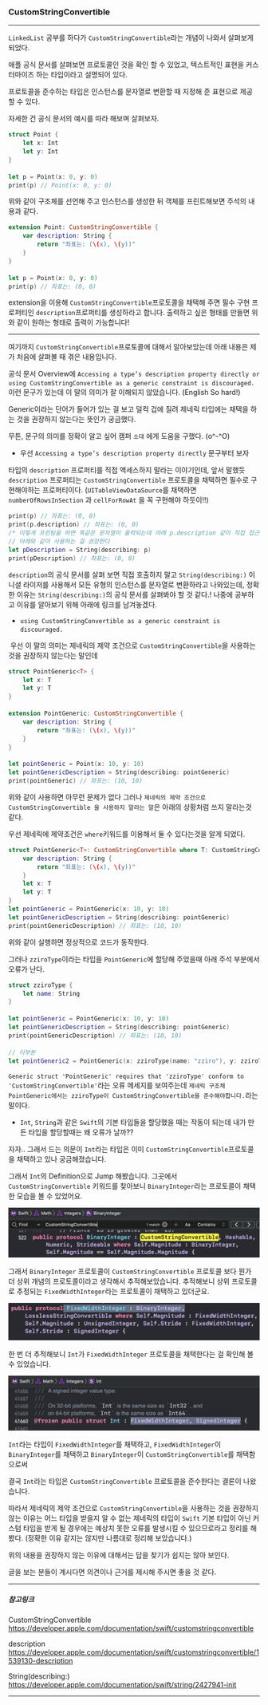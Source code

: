 ### CustomStringConvertible

---

`LinkedList` 공부를 하다가 `CustomStringConvertible`라는 개념이 나와서 살펴보게 되었다.

애플 공식 문서를 살펴보면 프로토콜인 것을 확인 할 수 있었고, 텍스트적인 표현을 커스터마이즈 하는 타입이라고 설명되어 있다.

프로토콜을 준수하는 타입은 인스턴스를 문자열로 변환할 때 지정해 준 표현으로 제공 할 수 있다.

자세한 건 공식 문서의 예시를 따라 해보며 살펴보자.

```swift
struct Point {
    let x: Int
    let y: Int
}

let p = Point(x: 0, y: 0)
print(p) // Point(x: 0, y: 0)
```

위와 같이 구조체를 선언해 주고 인스턴스를 생성한 뒤 객체를 프린트해보면 주석의 내용과 같다.

```swift
extension Point: CustomStringConvertible {
    var description: String {
        return "좌표는: (\(x), \(y))"
    }
}

let p = Point(x: 0, y: 0)
print(p) // 좌표는: (0, 0)
```

extension을 이용해 `CustomStringConvertible`프로토콜을 채택해 주면 필수 구현 프로퍼티인 `description`프로퍼티를 생성하라고 합니다. 출력하고 싶은 형태를 만들면 위와 같이 원하는 형태로 출력이 가능합니다!

---

여기까지  `CustomStringConvertible`프로토콜에 대해서 알아보았는데 아래 내용은 제가 처음에 살펴볼 때 겪은 내용입니다.

공식 문서 Overview에 `Accessing a type’s description property directly or using CustomStringConvertible as a generic constraint is discouraged.` 이런 문구가 있는데 이 말의 의미가 잘 이해되지 않았습니다. (English So hard!) 

Generic이라는 단어가 들어가 있는 걸 보고 덜컥 겁에 질려 제네릭 타입에는 채택을 하는 것을 권장하지 않는다는 뜻인가 궁금했다.

무튼, 문구의 의미를 정확이 알고 싶어 캠퍼 `소대` 에게 도움을 구했다. (o^-^O)

- 우선 `Accessing a type’s description property directly` 문구부터 보자

타입의 `description` 프로퍼티를 직접 액세스하지 말라는 이야기인데, 앞서 말했듯 `description` 프로퍼티는  `CustomStringConvertible` 프로토콜을 채택하면 필수로 구현해야하는 프로퍼티이다. (`UITableViewDataSource`를 채택하면 `numberOfRowsInSection` 과 `cellForRowAt` 을 꼭 구현해야 하듯이!!)

```swift
print(p) // 좌표는: (0, 0)
print(p.description) // 좌표는: (0, 0)
/* 이렇게 프린팅을 하면 똑같은 문자열이 출력되는데 아래 p.description 같이 직접 접근하지 말라는 의미 같다  */
// 아래와 같이 사용하는 걸 권장한다
let pDescription = String(describing: p)
print(pDescription) // 좌표는: (0, 0)
```

`description`의 공식 문서를 살펴 보면 직접 호출하지 말고 `String(describing:)` 이니셜 라이저를 사용해서 모든 유형의 인스턴스를 문자열로 변환하라고 나와있는데, 정확한 이유는 `String(describing:)`의 공식 문서를 살펴봐야 할 것 같다.! 나중에 공부하고 이유를 알아보기 위해 아래에 링크를 남겨놓겠다.



- `using CustomStringConvertible as a generic constraint is discouraged.`

 우선 이 말의 의미는 제네릭의 제약 조건으로 `CustomStringConvertible`을 사용하는 것을 권장하지 않는다는 말인데

```swift
struct PointGeneric<T> {
    let x: T
    let y: T
}

extension PointGeneric: CustomStringConvertible {
    var description: String {
        return "좌표는: (\(x), \(y))"
    }
}

let pointGeneric = Point(x: 10, y: 10)
let pointGenericDescription = String(describing: pointGeneric)
print(pointGeneric) // 좌표는: (10, 10)
```

위와 같이 사용하면 아무런 문제가 없다 그러나 `제네릭의 제약 조건으로 CustomStringConvertible 을 사용하지 말라는 말`은 아래의 상황처럼 쓰지 말라는것 같다.

우선 제네릭에 제약조건은 `where`키워드를 이용해서 둘 수 있다는것을 알게 되었다.

```swift
struct PointGeneric<T>: CustomStringConvertible where T: CustomStringConvertible {
    var description: String {
        return "좌표는: (\(x), \(y))"
    }
    let x: T
    let y: T
}
let pointGeneric = PointGeneric(x: 10, y: 10)
let pointGenericDescription = String(describing: pointGeneric)
print(pointGenericDescription) // 좌표는: (10, 10)
```

위와 같이 실행하면 정상적으로 코드가 동작한다.

그러나 `zziroType`이라는 타입을 `PointGeneric`에 할당해 주었을때 아래 주석 부분에서 오류가 난다.

```swift
struct zziroType {
    let name: String
}

let pointGeneric = PointGeneric(x: 10, y: 10)
let pointGenericDescription = String(describing: pointGeneric)
print(pointGenericDescription) // 좌표는: (10, 10)

// 이부분
let pointGeneric2 = PointGeneric(x: zziroType(name: "zziro"), y: zziroType(name: "나도 zziro"))
```

`Generic struct 'PointGeneric' requires that 'zziroType' conform to 'CustomStringConvertible'`라는 오류 메세지를 보여주는데 `제네릭 구조체 PointGeneric에서는 zziroType이 CustomStringConvertible을 준수해야합니다.`라는 말이다.

- `Int`, `String`과 같은 `Swift`의 기본 타입들을 할당했을 때는 작동이 되는데 내가 만든 타입을 할당할때는 왜 오류가 날까??



자자.. 그래서 드는 의문이 `Int`라는 타입은 이미 `CustomStringConvertible`프로토콜을 채택하고 있나 궁금해졌습니다.

그래서 `Int`의 Definition으로 Jump 해봤습니다. 그곳에서 `CustomStringConvertible` 키워드를 찾아보니 `BinaryInteger`라는 프로토콜이 채택한 모습을 볼 수 있었어요.

![CustomStringConvertible3](image/CustomStringConvertible3.png "CustomStringConvertible3")

그래서  `BinaryInteger` 프로토콜이  `CustomStringConvertible` 프로토콜 보다 뭔가 더 상위 개념의 프로토콜이라고 생각해서 추적해보았습니다. 추적해보니 상위 프로토콜로 추정되는 `FixedWidthInteger`라는 프로토콜이 채택하고 있더군요. 

![CustomStringConvertible1](image/CustomStringConvertible1.png "CustomStringConvertible1")

한 번 더 추적해보니 `Int`가 `FixedWidthInteger` 프로토콜을 채택한다는 걸 확인해 볼 수 있었습니다.

![CustomStringConvertible2](image/CustomStringConvertible2.png "CustomStringConvertible2")

`Int`라는 타입이 `FixedWidthInteger`를 채택하고, `FixedWidthInteger`이 `BinaryInteger`를 채택하고 `BinaryInteger`이  `CustomStringConvertible`를 채택함으로써 

결국 `Int`라는 타입은  `CustomStringConvertible` 프로토콜을 준수한다는 결론이 나왔습니다.



따라서 제네릭의 제약 조건으로  `CustomStringConvertible`을 사용하는 것을 권장하지 않는 이유는 어느 타입을 받을지 알 수 없는 제네릭의 타입이 `Swift` 기본 타입이 아닌 커스텀 타입을 받게 될 경우에는 예상치 못한 오류를 발생시킬 수 있으므로라고 정리를 해봤다. (정확한 이유 같지는 않지만 나름대로 정리해 보았습니다.)



위의 내용을 권장하지 않는 이유에 대해서는 답을 찾기가 쉽지는 않아 보인다.

글을 보는 분들이 계시다면 의견이나 근거를 제시해 주시면 좋을 것 같다.

---

##### 참고링크

CustomStringConvertible https://developer.apple.com/documentation/swift/customstringconvertible

description https://developer.apple.com/documentation/swift/customstringconvertible/1539130-description

String(describing:) https://developer.apple.com/documentation/swift/string/2427941-init

---

